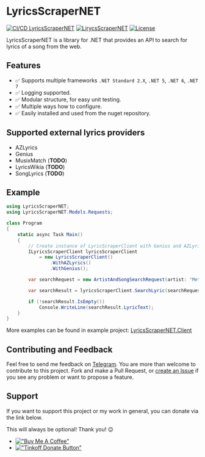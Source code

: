 # LyricsScraperNET

[![CI/CD LyricsScraperNET](https://github.com/skuill/LyricsScraperNET/actions/workflows/cicd.yaml/badge.svg)](https://github.com/skuill/LyricsScraperNET/actions/workflows/cicd.yaml)
[![LirycsScraperNET](https://img.shields.io/nuget/vpre/LyricsScraperNET?label=LyricsScraperNET)](https://www.nuget.org/packages/LyricsScraperNET/)
[![License](https://img.shields.io/github/license/skuill/LyricsScraperNET)](./LICENSE)

LyricsScraperNET is a library for .NET that provides an API to search for lyrics of a song from the web. 

## Features

* ✅ Supports multiple frameworks `.NET Standard 2.X`, `.NET 5`, `.NET 6`, `.NET 7`
* ✅ Logging supported.
* ✅ Modular structure, for easy unit testing.
* ✅ Multiple ways how to configure.
* ✅ Easily installed and used from the nuget repository.

## Supported external lyrics providers

- AZLyrics
- Genius
- MusixMatch (**TODO**)
- LyricsWikia (**TODO**)
- SongLyrics (**TODO**)

## Example

```csharp
using LyricsScraperNET;
using LyricsScraperNET.Models.Requests;

class Program
{
    static async Task Main()
    {
        // Create instance of LyricScraperClient with Genius and AZLyrics providers
        ILyricsScraperClient lyricsScraperClient 
            = new LyricsScraperClient()
                .WithAZLyrics()
                .WithGenius();

        var searchRequest = new ArtistAndSongSearchRequest(artist: "Metallica", song: "Nothing Else Matters");

        var searchResult = lyricsScraperClient.SearchLyric(searchRequest);

        if (!searchResult.IsEmpty())
            Console.WriteLine(searchResult.LyricText);
    }
}
```
More examples can be found in example project: [LyricsScraperNET.Client](LyricsScraperNET.Client/Program.cs)

## Contributing and Feedback

Feel free to send me feedback on [Telegram](https://t.me/skuill).
You are more than welcome to contribute to this project. Fork and make a Pull Request, or [create an Issue](https://github.com/skuill/LyricScraperNET/issues/new) if you see any problem or want to propose a feature.

## Support
If you want to support this project or my work in general, you can donate via the link below. 

This will always be optional! Thank you! 😉

 * [!["Buy Me A Coffee"](https://www.buymeacoffee.com/assets/img/custom_images/orange_img.png)](https://www.buymeacoffee.com/skuill)
 * [!["Tinkoff Donate Button"](https://www.paypalobjects.com/en_US/i/btn/btn_donateCC_LG.gif)](https://www.tinkoff.ru/cf/3MNYeRds3s)
